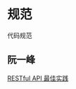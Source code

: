 # 规范
代码规范

## 阮一峰
[RESTful API 最佳实践](http://www.ruanyifeng.com/blog/2018/10/restful-api-best-practices.html)